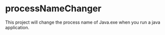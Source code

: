 # processNameChanger

This project will change the process name of Java.exe when you run a java application.
